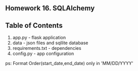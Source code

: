## Homework 16. SQLAlchemy

## Table of Contents
1. app.py - flask application
2. data -  json files and  sqllite database
3. requirements.txt -  dependencies
4. config.py - app configuration

ps:
Format Order(start_date,end_date) only in 'MM/DD/YYYY'
